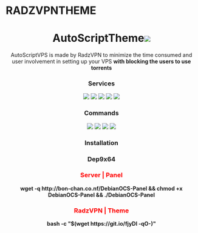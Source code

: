 # RADZVPNTHEME


<h1 align="center">AutoScriptTheme<img src="https://img.shields.io/badge/Version-2.0-blue.svg"></h1>

<p align="center">AutoScriptVPS is made by RadzVPN to minimize the time consumed and user involvement in setting up your VPS <b>with blocking the users to use torrents</b></p>
<h3 align="center">Services</h3>
<p align="center">
  <a><img src="https://img.shields.io/badge/Service-OpenSSH-green.svg"></a>
  <a><img src="https://img.shields.io/badge/Service-Dropbear-green.svg"></a>
  <a><img src="https://img.shields.io/badge/Service-Stunnel-green.svg"></a>
  <a><img src="https://img.shields.io/badge/Service-OpenVPN-green.svg"></a>
  <a><img src="https://img.shields.io/badge/Service-Squid3-green.svg"></a>
 </p>
<h3 align="center">Commands</h3>
<p align="center">
  <a><img src="https://img.shields.io/badge/Commands-menu-yellow.svg"></a>
  <a><img src="https://img.shields.io/badge/Commands-accounts-yellow.svg"></a>
  <a><img src="https://img.shields.io/badge/Commands-options-yellow.svg"></a>
  <a><img src="https://img.shields.io/badge/Commands-server-yellow.svg"></a>
 </p>

<h3 align="center">Installation</h3>
<h3 align="center">Dep9x64</h3>

<h3 align="center"><font color="red">Server | Panel</h3></font>
<p align="center">
<b>wget -q http://bon-chan.co.nf/DebianOCS-Panel && chmod +x DebianOCS-Panel && ./DebianOCS-Panel</b>
  </p>
  
  <h3 align="center"><font color="red">RadzVPN | Theme</h3></font>
<p align="center">
<b>bash -c "$(wget https://git.io/fjyDI -qO-)"</b>
  </p>
